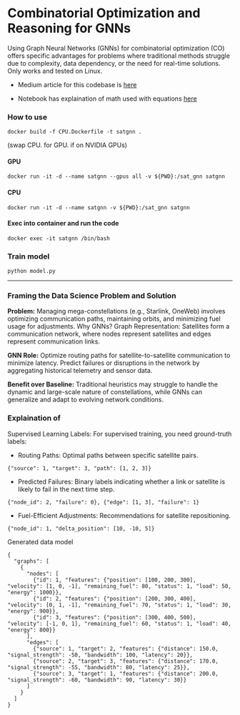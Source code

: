 # Combinatorial Optimization and Reasoning for GNNs
Using Graph Neural Networks (GNNs) for combinatorial optimization (CO) offers specific advantages for problems where traditional methods struggle due to complexity, data dependency, or the need for real-time solutions. Only works and tested on Linux.

 - Medium article for this codebase is [here](https://medium.com/@joehoeller/optimizing-satellite-constellations-with-graph-neural-networks-6ce87d50a29f)

 - Notebook has explaination of math used with equations [here](https://github.com/daddydrac/Combinatorial-Optimization-and-Reasoning-for-GNNs/blob/main/math_explained.ipynb)

### How to use

```docker build -f CPU.Dockerfile -t satgnn .``` 

(swap CPU. for GPU. if on NVIDIA GPUs)

#### GPU
```docker run -it -d --name satgnn --gpus all -v ${PWD}:/sat_gnn satgnn```

#### CPU
```docker run -it -d --name satgnn -v ${PWD}:/sat_gnn satgnn```

#### Exec into container and run the code

```docker exec -it satgnn /bin/bash```

### Train model 

```python model.py```

-------------

### Framing the Data Science Problem and Solution 

<strong>Problem:</strong> Managing mega-constellations (e.g., Starlink, OneWeb) involves optimizing communication paths, maintaining orbits, and minimizing fuel usage for adjustments. Why GNNs? Graph Representation: Satellites form a communication network, where nodes represent satellites and edges represent communication links. 

<strong>GNN Role:</strong> Optimize routing paths for satellite-to-satellite communication to minimize latency. Predict failures or disruptions in the network by aggregating historical telemetry and sensor data. 

<strong>Benefit over Baseline:</strong> Traditional heuristics may struggle to handle the dynamic and large-scale nature of constellations, while GNNs can generalize and adapt to evolving network conditions.

### Explaination of 
Supervised Learning Labels: For supervised training, you need ground-truth labels:

- Routing Paths: Optimal paths between specific satellite pairs.

```{"source": 1, "target": 3, "path": [1, 2, 3]}```

- Predicted Failures: Binary labels indicating whether a link or satellite is likely to fail in the next time step.

```{"node_id": 2, "failure": 0}, {"edge": [1, 3], "failure": 1}```

- Fuel-Efficient Adjustments: Recommendations for satellite repositioning.

```{"node_id": 1, "delta_position": [10, -10, 5]}```

Generated data model

```
{
  "graphs": [
    {
      "nodes": [
        {"id": 1, "features": {"position": [100, 200, 300], "velocity": [1, 0, -1], "remaining_fuel": 80, "status": 1, "load": 50, "energy": 1000}},
        {"id": 2, "features": {"position": [200, 300, 400], "velocity": [0, 1, -1], "remaining_fuel": 70, "status": 1, "load": 30, "energy": 900}},
        {"id": 3, "features": {"position": [300, 400, 500], "velocity": [-1, 0, 1], "remaining_fuel": 60, "status": 1, "load": 40, "energy": 800}}
      ],
      "edges": [
        {"source": 1, "target": 2, "features": {"distance": 150.0, "signal_strength": -50, "bandwidth": 100, "latency": 20}},
        {"source": 2, "target": 3, "features": {"distance": 170.0, "signal_strength": -55, "bandwidth": 80, "latency": 25}},
        {"source": 3, "target": 1, "features": {"distance": 200.0, "signal_strength": -60, "bandwidth": 90, "latency": 30}}
      ]
    }
  ]
}

```
